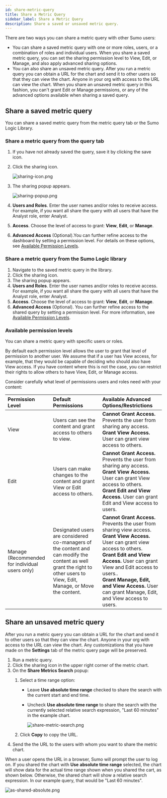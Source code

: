 ```yaml
---
id: share-metric-query
title: Share a Metric Query
sidebar_label: Share a Metric Query
description: Share a saved or unsaved metric query.
---
```


There are two ways you can share a metric query with other Sumo users:

* You can share a saved metric query with one or more roles, users, or a combination of roles and individual users. When you share a saved metric query, you can set the sharing permission level to View, Edit, or Manage, and also apply advanced sharing options.
* You can also share an unsaved metric query. After you run a metric query you can obtain a URL for the chart and send it to other users so that they can view the chart. Anyone in your org with access to the URL can view the chart. When you share an unsaved metric query in this fashion, you can't grant Edit or Manage permissions, or any of the advanced options available when sharing a saved query. 

## Share a saved metric query

You can share a saved metric query from the metric query tab or the Sumo
Logic Library. 

### Share a metric query from the query tab

1. If you have not already saved the query, save it by clicking the save icon. 
1. Click the sharing icon.  

    ![sharing-icon.png](/img/metrics/sharing-icon.png)

1. The sharing popup appears.  

    ![sharing-popup.png](/img/metrics/sharing-popup.png)

1. **Users and Roles**. Enter the user names and/or roles to receive access. For example, if you want all share the query with all users that have the Analyst role, enter Analyst.
1. **Access**. Choose the level of access to grant: **View**, **Edit**, or **Manage**.
1. **Advanced Access** (Optional).You can further refine access to the dashboard by setting a permission level. For details on these options, see [Available Permission Levels](#available-permission-levels).

### Share a metric query from the Sumo Logic library

1. Navigate to the saved metric query in the library.
1. Click the sharing icon.  
1. The sharing popup appears.  
1. **Users and Roles**. Enter the user names and/or roles to receive access. For example, if you want all share the query with all users that have the Analyst role, enter Analyst.
1. **Access**. Choose the level of access to grant: **View**, **Edit**, or **Manage**. 
1. **Advanced Access** (Optional). You can further refine access to the shared query by setting a permission level. For more information, see [Available Permission Levels](#available-permission-levels).

### Available permission levels 

You can share a metric query with specific users or roles. 

By default each permission level allows the user to grant that level of permission to another user. We assume that if a user has View access, for example, that they would be capable of deciding who should also have View access. If you have content where this is not the case, you can restrict their rights to allow others to have View, Edit, or Manage access.

Consider carefully what level of permissions users and roles need with your content:

| Permission Level | Default Permissions | Available Advanced Options/Restrictions |
| :-- | :-- | :-- |
| View | Users can see the content and grant access to others to view. | **Cannot Grant Access.** Prevents the user from sharing any access.<br/>**Grant View Access.** User can grant view access to others. |
| Edit | Users can make changes to the content and grant View or Edit access to others. | **Cannot Grant Access.** Prevents the user from sharing any access.<br/>**Grant View Access.** User can grant View access to others.<br/>**Grant Edit and View Access.** User can grant Edit and View access to users. |
| Manage (Recommended for individual users only) | Designated users are considered co-managers of the content and can modify the content as well grant the right to other users to View, Edit, Manage, or Move the content. | **Cannot Grant Access.** Prevents the user from sharing view access.<br/>**Grant View Access.** User can grant view access to others.<br/>**Grant Edit and View Access.** User can grant View and Edit access to users..<br/>**Grant Manage, Edit, and View Access.** User can grant Manage, Edit, and View access to users. |

## Share an unsaved metric query

After you run a metric query you can obtain a URL for the chart and send it to other users so that they can view the chart. Anyone in your org with access to the URL can view the chart. Any customizations that you have made on the **Settings** tab of the metric query page will be preserved. 

1. Run a metric query.
1. Click the sharing icon in the upper right corner of the metric chart.
1. On the **Share Metrics Search** popup:
    1. Select a time range option:
        * Leave **Use absolute time range** checked to share the search with the current start and end time.
        * Uncheck **Use absolute time range** to share the search with the currently selected relative search expression, "Last 60 minutes" in the example chart.  

            ![share-metric-search.png](/img/metrics/share-metric-search.png)

    1. Click **Copy** to copy the URL. 
1. Send the the URL to the users with whom you want to share the metric
    chart.

When a user opens the URL in a browser, Sumo will prompt the user to log on. If you shared the chart with **Use** **absolute time range** selected, the chart will show data for the actual time range shown when you shared the cart, as shown below. Otherwise, the shared chart will show a relative search expression. In our example query, that would be "Last 60 minutes".

![as-shared-absolute.png](/img/metrics/as-shared-absolute.png)
